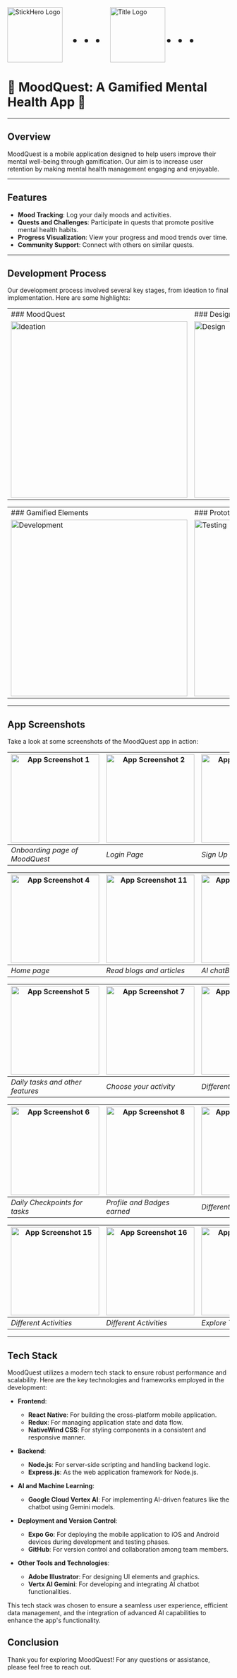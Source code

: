
<div style="display: flex; align-items: center;">
  <img src="./pics/logo.jpeg" alt="StickHero Logo" height="125" style="margin-right: 20px;">
  <span style="font-size: 48px; font-weight: bold;">.   .   .</span>
  <img src="./pics/title.jpeg" alt="Title Logo" height="125" style="margin-left: 20px;">
  <span style="font-size: 48px; font-weight: bold;">.   .   .</span>
</div>

# 👾 MoodQuest: A Gamified Mental Health App 🦊

---

## Overview
MoodQuest is a mobile application designed to help users improve their mental well-being through gamification. Our aim is to increase user retention by making mental health management engaging and enjoyable.

---

## Features
- **Mood Tracking**: Log your daily moods and activities.
- **Quests and Challenges**: Participate in quests that promote positive mental health habits.
- **Progress Visualization**: View your progress and mood trends over time.
- **Community Support**: Connect with others on similar quests.

---

## Development Process
Our development process involved several key stages, from ideation to final implementation. Here are some highlights:

| | |
| --- | --- |
| ### MoodQuest | ### Design Philosophy |
| <img src="./pics/1.png" alt="Ideation" width="400"> | <img src="./pics/2.png" alt="Design" width="400"> |

| | |
| --- | --- |
| ### Gamified Elements | ### Prototyping |
| <img src="./pics/34.png" alt="Development" width="400"> | <img src="./pics/5.png" alt="Testing" width="400"> |

---

## App Screenshots
Take a look at some screenshots of the MoodQuest app in action:

| <img src="./pics/21.jpeg" alt="App Screenshot 1" width="200"> | <img src="./pics/30.jpeg" alt="App Screenshot 2" width="200"> | <img src="./pics/29.jpeg" alt="App Screenshot 3" width="200"> |
| --- | --- | --- |
| *Onboarding page of MoodQuest* | *Login Page* | *Sign Up page* |

| <img src="./pics/28.jpeg" alt="App Screenshot 4" width="200"> | <img src="./pics/10.jpeg" alt="App Screenshot 11" width="200"> | <img src="./pics/20.jpeg" alt="App Screenshot 10" width="200"> |
| --- | --- | --- |
| *Home page* | *Read blogs and articles* | *AI chatBot using Gemini* |

| <img src="./pics/27.jpeg" alt="App Screenshot 5" width="200"> | <img src="./pics/25.jpeg" alt="App Screenshot 7" width="200"> | <img src="./pics/11.jpeg" alt="App Screenshot 13" width="200"> |
| --- | --- | --- |
| *Daily tasks and other features* | *Choose your activity* | *Different Activities* |

| <img src="./pics/26.jpeg" alt="App Screenshot 6" width="200"> | <img src="./pics/24.jpeg" alt="App Screenshot 8" width="200"> | <img src="./pics/12.jpeg" alt="App Screenshot 14" width="200"> |
| --- | --- | --- |
| *Daily Checkpoints for tasks* | *Profile and Badges earned* | *Different Activities* |

| <img src="./pics/13.jpeg" alt="App Screenshot 15" width="200"> | <img src="./pics/14.jpeg" alt="App Screenshot 16" width="200"> | <img src="./pics/22.jpeg" alt="App Screenshot 9" width="200"> |
| --- | --- | --- |
| *Different Activities* | *Different Activities* | *Explore Tasks* |

---

## Tech Stack

MoodQuest utilizes a modern tech stack to ensure robust performance and scalability. Here are the key technologies and frameworks employed in the development:

- **Frontend**:
  - **React Native**: For building the cross-platform mobile application.
  - **Redux**: For managing application state and data flow.
  - **NativeWind CSS**: For styling components in a consistent and responsive manner.

- **Backend**:
  - **Node.js**: For server-side scripting and handling backend logic.
  - **Express.js**: As the web application framework for Node.js.
    
- **AI and Machine Learning**:
  - **Google Cloud Vertex AI**: For implementing AI-driven features like the chatbot using Gemini models.

- **Deployment and Version Control**:
  - **Expo Go**: For deploying the mobile application to iOS and Android devices during development and testing phases.
  - **GitHub**: For version control and collaboration among team members.

- **Other Tools and Technologies**:
  - **Adobe Illustrator**: For designing UI elements and graphics.
  - **Vertx AI Gemini**: For developing and integrating AI chatbot functionalities.

This tech stack was chosen to ensure a seamless user experience, efficient data management, and the integration of advanced AI capabilities to enhance the app's functionality.



## Conclusion

Thank you for exploring MoodQuest! For any questions or assistance, please feel free to reach out.


